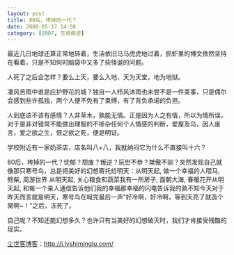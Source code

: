 ```yaml
---
layout: post
title: 80后，垮掉的一代？
date: 2008-05-17 14:58
category: [2007, 生命痕迹]
---
```

最近几日地球还算正常地转着，生活依旧马马虎虎地过着，抓虾里的博文依然坚持在看着，只是不知何时脑袋中又多了些怪诞的问题。

人死了之后会怎样？要么上天，要么入地，天为天堂，地为地狱。

凄风苦雨中谁是庇护野花的城？独自一人栉风沐雨也未尝不是一件美事，只是偶尔会感到些许孤独，两个人便不免有了束缚，有了背负承诺的负担。

人到底该不该有感情？人非草木，孰能无情。正是因为人之有情，所以为情所误，对于是非对错常不能做出理智的不掺杂任何个人情感的判断，爱屋及乌，因人废言，爱之欲之生，恨之欲之死，便是明证。

学校附近有一家奶茶店，店名叫八+八，我就纳闷它为什么不直接叫十六？

80后，垮掉的一代？忧郁？颓废？叛逆？玩世不恭？桀傲不驯？突然发现自己就像那只寒号鸟，总是把美好的幻想寄托给明天：从明天起, 做一个幸福的人喂马, 劈柴, 周游世界 从明天起, 关心粮食和蔬菜我有一所房子, 面朝大海, 春暖花开从明天起, 和每一个亲人通信告诉他们我的幸福那幸福的闪电告诉我的孰不知今天对于昨天而言就是明天，寒号鸟在喊完最后一声“好冷啊，好冷啊，等到天亮了就造个窝啊~！”之后，冻死了。

自己呢？不知还能幻想多久？也许只有当美好的幻想破灭时，我们才肯接受残酷的现实。

<a href="http://i.lvshiminglu.com/">尘世客博客</a>：<a href="http://i.lvshiminglu.com/">http://i.lvshiminglu.com/</a>

